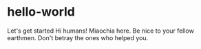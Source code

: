# hello-world
Let's get started
Hi humans!
Miaochia here. Be nice to your fellow earthmen.
Don't betray the ones who helped you.
